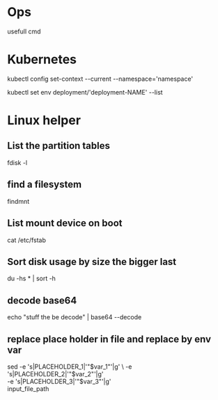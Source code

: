 # Ops
usefull cmd


# Kubernetes
kubectl config set-context --current --namespace='namespace'

kubectl set env deployment/'deployment-NAME' --list

# Linux helper
## List the partition tables
fdisk -l

## find a filesystem 
findmnt

## List mount device on boot
cat /etc/fstab

## Sort disk usage by size the bigger last
du -hs * | sort -h

## decode base64
echo "stuff the be decode" | base64 --decode

## replace place holder in file and replace by env var
sed -e 's|PLACEHOLDER_1|'"$var_1"'|g' \
    -e 's|PLACEHOLDER_2|'"$var_2"'|g' \
    -e 's|PLACEHOLDER_3|'"$var_3"'|g' \
    input_file_path
